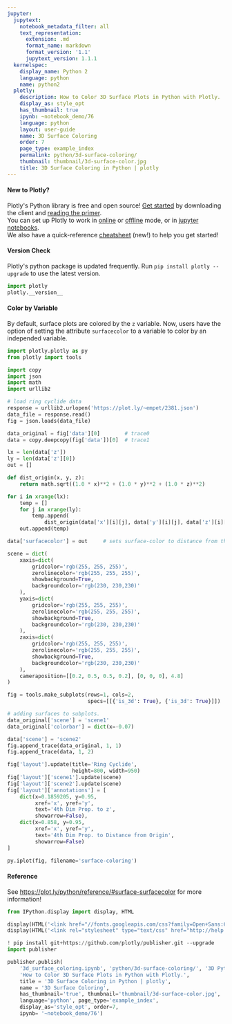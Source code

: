 ```yaml
---
jupyter:
  jupytext:
    notebook_metadata_filter: all
    text_representation:
      extension: .md
      format_name: markdown
      format_version: '1.1'
      jupytext_version: 1.1.1
  kernelspec:
    display_name: Python 2
    language: python
    name: python2
  plotly:
    description: How to Color 3D Surface Plots in Python with Plotly.
    display_as: style_opt
    has_thumbnail: true
    ipynb: ~notebook_demo/76
    language: python
    layout: user-guide
    name: 3D Surface Coloring
    order: 7
    page_type: example_index
    permalink: python/3d-surface-coloring/
    thumbnail: thumbnail/3d-surface-color.jpg
    title: 3D Surface Coloring in Python | plotly
---
```


#### New to Plotly?
Plotly's Python library is free and open source! [Get started](https://plot.ly/python/getting-started/) by downloading the client and [reading the primer](https://plot.ly/python/getting-started/).
<br>You can set up Plotly to work in [online](https://plot.ly/python/getting-started/#initialization-for-online-plotting) or [offline](https://plot.ly/python/getting-started/#initialization-for-offline-plotting) mode, or in [jupyter notebooks](https://plot.ly/python/getting-started/#start-plotting-online).
<br>We also have a quick-reference [cheatsheet](https://images.plot.ly/plotly-documentation/images/python_cheat_sheet.pdf) (new!) to help you get started!
#### Version Check
Plotly's python package is updated frequently. Run `pip install plotly --upgrade` to use the latest version.

```python
import plotly
plotly.__version__
```

#### Color by Variable
By default, surface plots are colored by the `z` variable. Now, users have the option of setting the attribute `surfacecolor` to a variable to color by an independed variable.

```python
import plotly.plotly as py
from plotly import tools

import copy
import json
import math
import urllib2

# load ring cyclide data
response = urllib2.urlopen('https://plot.ly/~empet/2381.json')
data_file = response.read()
fig = json.loads(data_file)

data_original = fig['data'][0]        # trace0
data = copy.deepcopy(fig['data'])[0]  # trace1

lx = len(data['z'])
ly = len(data['z'][0])
out = []

def dist_origin(x, y, z):
    return math.sqrt((1.0 * x)**2 + (1.0 * y)**2 + (1.0 * z)**2)

for i in xrange(lx):
    temp = []
    for j in xrange(ly):
        temp.append(
            dist_origin(data['x'][i][j], data['y'][i][j], data['z'][i][j]))
    out.append(temp)

data['surfacecolor'] = out     # sets surface-color to distance from the origin

scene = dict(
    xaxis=dict(
        gridcolor='rgb(255, 255, 255)',
        zerolinecolor='rgb(255, 255, 255)',
        showbackground=True,
        backgroundcolor='rgb(230, 230,230)'
    ),
    yaxis=dict(
        gridcolor='rgb(255, 255, 255)',
        zerolinecolor='rgb(255, 255, 255)',
        showbackground=True,
        backgroundcolor='rgb(230, 230,230)'
    ),
    zaxis=dict(
        gridcolor='rgb(255, 255, 255)',
        zerolinecolor='rgb(255, 255, 255)',
        showbackground=True,
        backgroundcolor='rgb(230, 230,230)'
    ),
    cameraposition=[[0.2, 0.5, 0.5, 0.2], [0, 0, 0], 4.8]
)

fig = tools.make_subplots(rows=1, cols=2,
                          specs=[[{'is_3d': True}, {'is_3d': True}]])

# adding surfaces to subplots.
data_original['scene'] = 'scene1'
data_original['colorbar'] = dict(x=-0.07)

data['scene'] = 'scene2'
fig.append_trace(data_original, 1, 1)
fig.append_trace(data, 1, 2)

fig['layout'].update(title='Ring Cyclide',
                     height=800, width=950)
fig['layout']['scene1'].update(scene)
fig['layout']['scene2'].update(scene)
fig['layout']['annotations'] = [
    dict(x=0.1859205, y=0.95,
         xref='x', yref='y',
         text='4th Dim Prop. to z',
         showarrow=False),
    dict(x=0.858, y=0.95,
         xref='x', yref='y',
         text='4th Dim Prop. to Distance from Origin',
         showarrow=False)
]

py.iplot(fig, filename='surface-coloring')
```

#### Reference


See https://plot.ly/python/reference/#surface-surfacecolor for more information!

```python
from IPython.display import display, HTML

display(HTML('<link href="//fonts.googleapis.com/css?family=Open+Sans:600,400,300,200|Inconsolata|Ubuntu+Mono:400,700" rel="stylesheet" type="text/css" />'))
display(HTML('<link rel="stylesheet" type="text/css" href="http://help.plot.ly/documentation/all_static/css/ipython-notebook-custom.css">'))

! pip install git+https://github.com/plotly/publisher.git --upgrade
import publisher

publisher.publish(
    '3d_surface_coloring.ipynb', 'python/3d-surface-coloring/', '3D Python Surface Coloring | plotly',
    'How to Color 3D Surface Plots in Python with Plotly.',
    title = '3D Surface Coloring in Python | plotly',
    name = '3D Surface Coloring',
    has_thumbnail='true', thumbnail='thumbnail/3d-surface-color.jpg',
    language='python', page_type='example_index',
    display_as='style_opt', order=7,
    ipynb= '~notebook_demo/76')
```

```python

```
